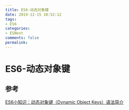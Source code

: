 ```yaml
---
title: ES6-动态对象键
date: 2019-12-15 10:52:12
tags:
- ES6
categories:
- ESNext
comments: false
permalink:
---
```


# ES6-动态对象键

## 参考

[ES6小知识：动态对象键（Dynamic Object Keys）语法简介](https://techbrood.com/zh/news/javascript/es6%E5%8A%A8%E6%80%81%E5%AF%B9%E8%B1%A1%E9%94%AE%EF%BC%88dynamic-object-keys%EF%BC%89%E8%AF%AD%E6%B3%95%E7%AE%80%E4%BB%8B_2.html)
